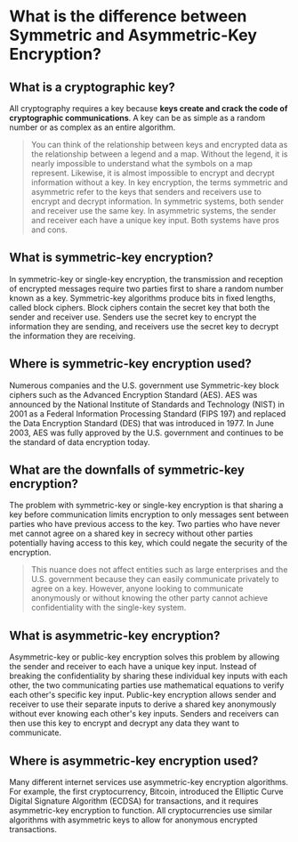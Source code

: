 # What is the difference between Symmetric and Asymmetric-Key Encryption?

## What is a cryptographic key?

All cryptography requires a key because **keys create and crack the code of cryptographic communications**. A key can be as simple as a random number or as complex as an entire algorithm. ‍

> You can think of the relationship between keys and encrypted data as the relationship between a legend and a map. Without the legend, it is nearly impossible to understand what the symbols on a map represent. Likewise, it is almost impossible to encrypt and decrypt information without a key. In key encryption, the terms symmetric and asymmetric refer to the keys that senders and receivers use to encrypt and decrypt information. In symmetric systems, both sender and receiver use the same key. In asymmetric systems, the sender and receiver each have a unique key input. Both systems have pros and cons.

## What is symmetric-key encryption?

In symmetric-key or single-key encryption, the transmission and reception of encrypted messages require two parties first to share a random number known as a key. Symmetric-key algorithms produce bits in fixed lengths, called block ciphers. Block ciphers contain the secret key that both the sender and receiver use. Senders use the secret key to encrypt the information they are sending, and receivers use the secret key to decrypt the information they are receiving.

## Where is symmetric-key encryption used?

Numerous companies and the U.S. government use Symmetric-key block ciphers such as the Advanced Encryption Standard (AES). AES was announced by the National Institute of Standards and Technology (NIST) in 2001 as a Federal Information Processing Standard (FIPS 197) and replaced the Data Encryption Standard (DES) that was introduced in 1977. In June 2003, AES was fully approved by the U.S. government and continues to be the standard of data encryption today.

## What are the downfalls of symmetric-key encryption?

The problem with symmetric-key or single-key encryption is that sharing a key before communication limits encryption to only messages sent between parties who have previous access to the key. Two parties who have never met cannot agree on a shared key in secrecy without other parties potentially having access to this key, which could negate the security of the encryption. ‍

> This nuance does not affect entities such as large enterprises and the U.S. government because they can easily communicate privately to agree on a key. However, anyone looking to communicate anonymously or without knowing the other party cannot achieve confidentiality with the single-key system.

## What is asymmetric-key encryption?

Asymmetric-key or public-key encryption solves this problem by allowing the sender and receiver to each have a unique key input. Instead of breaking the confidentiality by sharing these individual key inputs with each other, the two communicating parties use mathematical equations to verify each other's specific key input. Public-key encryption allows sender and receiver to use their separate inputs to derive a shared key anonymously without ever knowing each other's key inputs. Senders and receivers can then use this key to encrypt and decrypt any data they want to communicate.

## Where is asymmetric-key encryption used?

Many different internet services use asymmetric-key encryption algorithms. For example, the first cryptocurrency, Bitcoin, introduced the Elliptic Curve Digital Signature Algorithm (ECDSA) for transactions, and it requires asymmetric-key encryption to function. All cryptocurrencies use similar algorithms with asymmetric keys to allow for anonymous encrypted transactions.
